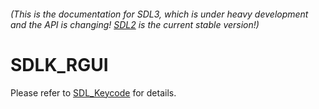 ###### (This is the documentation for SDL3, which is under heavy development and the API is changing! [SDL2](https://wiki.libsdl.org/SDL2/) is the current stable version!)
# SDLK_RGUI

Please refer to [SDL_Keycode](SDL_Keycode) for details.

